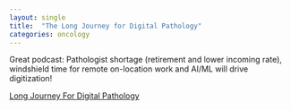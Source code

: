 ```yaml
---
layout: single
title:  "The Long Journey for Digital Pathology"
categories: oncology
---
```



Great podcast: Pathologist shortage (retirement and lower incoming rate), windshield time for remote on-location work and AI/ML will drive digitization!



[Long Journey For Digital Pathology](https://podcasts.apple.com/us/podcast/eric-glassy-md-apmg/id1554195143?i=1000563314022)